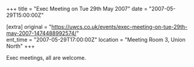 +++
title = "Exec Meeting on Tue 29th May 2007"
date = "2007-05-29T15:00:00Z"

[extra]
original = "https://uwcs.co.uk/events/exec-meeting-on-tue-29th-may-2007-1474488992574/"    
ent_time = "2007-05-29T17:00:00Z"
location = "Meeting Room 3, Union North"
+++

Exec meetings, all are welcome.

